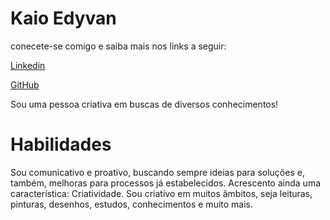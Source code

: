
# Kaio Edyvan

conecete-se comigo e saiba mais nos links a seguir:

[Linkedin](www.linkedin.com/in/kaioedyvan)

[GitHub](https://github.com/Kaioo007)

Sou uma pessoa criativa em buscas de diversos conhecimentos!

# Habilidades
Sou comunicativo e proativo, buscando sempre ideias para soluções e, também, melhoras para processos já estabelecidos. Acrescento ainda uma característica: Criatividade. Sou criativo em muitos âmbitos, seja leituras, pinturas, desenhos, estudos, conhecimentos e muito mais.